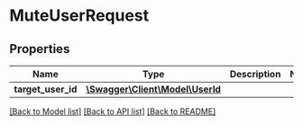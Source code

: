 # MuteUserRequest

## Properties
Name | Type | Description | Notes
------------ | ------------- | ------------- | -------------
**target_user_id** | [**\Swagger\Client\Model\UserId**](UserId.md) |  | 

[[Back to Model list]](../../README.md#documentation-for-models) [[Back to API list]](../../README.md#documentation-for-api-endpoints) [[Back to README]](../../README.md)


